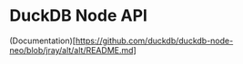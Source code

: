 # DuckDB Node API

(Documentation)[https://github.com/duckdb/duckdb-node-neo/blob/jray/alt/alt/README.md]
